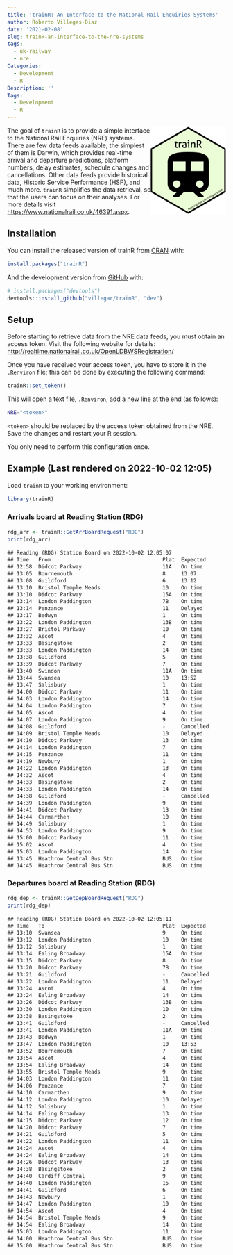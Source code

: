 ```yaml
---
title: 'trainR: An Interface to the National Rail Enquiries Systems'
author: Roberto Villegas-Diaz
date: '2021-02-08'
slug: trainR-an-interface-to-the-nre-systems
tags:
  - uk-railway
  - nre
Categories:
  - Development
  - R
Description: ''
Tags:
  - Development
  - R
---
```


<img src="https://raw.githubusercontent.com/villegar/trainR/main/inst/images/logo.png" alt="logo" align="right" height=200px/>

The goal of `trainR` is to provide a simple interface to the 
National Rail Enquiries (NRE) systems. There are few data feeds 
available, the simplest of them is Darwin, which provides real-time 
arrival and departure predictions, platform numbers, delay estimates, 
schedule changes and cancellations. Other data feeds provide historical 
data, Historic Service Performance (HSP), and much more. `trainR` 
simplifies the data retrieval, so that the users can focus on their 
analyses. For more details visit 
https://www.nationalrail.co.uk/46391.aspx.

## Installation

You can install the released version of trainR from [CRAN](https://CRAN.R-project.org) with:

``` r
install.packages("trainR")
```

And the development version from [GitHub](https://github.com/) with:

``` r
# install.packages("devtools")
devtools::install_github("villegar/trainR", "dev")
```

## Setup
Before starting to retrieve data from the NRE data feeds, you must obtain an access token. 
Visit the following website for details: http://realtime.nationalrail.co.uk/OpenLDBWSRegistration/

Once you have received your access token, you have to store it in the `.Renviron` file; this can be 
done by executing the following command:


```r
trainR::set_token()
```

This will open a text file, `.Renviron`, add a new line at the end (as follows):

```bash
NRE="<token>"
```

`<token>` should be replaced by the access token obtained from the NRE. Save the changes and restart 
your R session.

You only need to perform this configuration once.

## Example (Last rendered on 2022-10-02 12:05)

Load `trainR` to your working environment:

```r
library(trainR)
```

### Arrivals board at Reading Station (RDG)


```r
rdg_arr <- trainR::GetArrBoardRequest("RDG")
print(rdg_arr)
```

```
## Reading (RDG) Station Board on 2022-10-02 12:05:07
## Time   From                                    Plat  Expected
## 12:58  Didcot Parkway                          11A   On time
## 13:05  Bournemouth                             8     13:07
## 13:08  Guildford                               6     13:12
## 13:10  Bristol Temple Meads                    10    On time
## 13:10  Didcot Parkway                          15A   On time
## 13:14  London Paddington                       7B    On time
## 13:14  Penzance                                11    Delayed
## 13:17  Bedwyn                                  1     On time
## 13:22  London Paddington                       13B   On time
## 13:27  Bristol Parkway                         10    On time
## 13:32  Ascot                                   4     On time
## 13:33  Basingstoke                             2     On time
## 13:33  London Paddington                       14    On time
## 13:38  Guildford                               5     On time
## 13:39  Didcot Parkway                          7     On time
## 13:40  Swindon                                 11A   On time
## 13:44  Swansea                                 10    13:52
## 13:47  Salisbury                               1     On time
## 14:00  Didcot Parkway                          11    On time
## 14:03  London Paddington                       14    On time
## 14:04  London Paddington                       7     On time
## 14:05  Ascot                                   4     On time
## 14:07  London Paddington                       9     On time
## 14:08  Guildford                               -     Cancelled
## 14:09  Bristol Temple Meads                    10    Delayed
## 14:10  Didcot Parkway                          13    On time
## 14:14  London Paddington                       7     On time
## 14:15  Penzance                                11    On time
## 14:19  Newbury                                 1     On time
## 14:22  London Paddington                       13    On time
## 14:32  Ascot                                   4     On time
## 14:33  Basingstoke                             2     On time
## 14:33  London Paddington                       14    On time
## 14:38  Guildford                               -     Cancelled
## 14:39  London Paddington                       9     On time
## 14:41  Didcot Parkway                          13    On time
## 14:44  Carmarthen                              10    On time
## 14:49  Salisbury                               1     On time
## 14:53  London Paddington                       9     On time
## 15:00  Didcot Parkway                          11    On time
## 15:02  Ascot                                   4     On time
## 15:03  London Paddington                       14    On time
## 13:45  Heathrow Central Bus Stn                BUS   On time
## 14:45  Heathrow Central Bus Stn                BUS   On time
```

### Departures board at Reading Station (RDG)


```r
rdg_dep <- trainR::GetDepBoardRequest("RDG")
print(rdg_dep)
```

```
## Reading (RDG) Station Board on 2022-10-02 12:05:11
## Time   To                                      Plat  Expected
## 13:10  Swansea                                 9     On time
## 13:12  London Paddington                       10    On time
## 13:12  Salisbury                               1     On time
## 13:14  Ealing Broadway                         15A   On time
## 13:15  Didcot Parkway                          8     On time
## 13:20  Didcot Parkway                          7B    On time
## 13:21  Guildford                               -     Cancelled
## 13:22  London Paddington                       11    Delayed
## 13:24  Ascot                                   4     On time
## 13:24  Ealing Broadway                         14    On time
## 13:26  Didcot Parkway                          13B   On time
## 13:30  London Paddington                       10    On time
## 13:38  Basingstoke                             2     On time
## 13:41  Guildford                               -     Cancelled
## 13:41  London Paddington                       11A   On time
## 13:43  Bedwyn                                  1     On time
## 13:47  London Paddington                       10    13:53
## 13:52  Bournemouth                             7     On time
## 13:54  Ascot                                   4     On time
## 13:54  Ealing Broadway                         14    On time
## 13:55  Bristol Temple Meads                    9     On time
## 14:03  London Paddington                       11    On time
## 14:06  Penzance                                7     On time
## 14:10  Carmarthen                              9     On time
## 14:12  London Paddington                       10    Delayed
## 14:12  Salisbury                               1     On time
## 14:14  Ealing Broadway                         13    On time
## 14:15  Didcot Parkway                          12    On time
## 14:20  Didcot Parkway                          7     On time
## 14:21  Guildford                               5     On time
## 14:22  London Paddington                       11    On time
## 14:24  Ascot                                   4     On time
## 14:24  Ealing Broadway                         14    On time
## 14:26  Didcot Parkway                          13    On time
## 14:38  Basingstoke                             2     On time
## 14:40  Cardiff Central                         9     On time
## 14:40  London Paddington                       15    On time
## 14:41  Guildford                               6     On time
## 14:43  Newbury                                 1     On time
## 14:47  London Paddington                       10    On time
## 14:54  Ascot                                   4     On time
## 14:54  Bristol Temple Meads                    9     On time
## 14:54  Ealing Broadway                         14    On time
## 15:03  London Paddington                       11    On time
## 14:00  Heathrow Central Bus Stn                BUS   On time
## 15:00  Heathrow Central Bus Stn                BUS   On time
```
